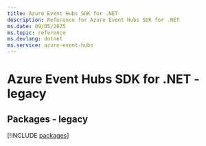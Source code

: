 ```yaml
---
title: Azure Event Hubs SDK for .NET
description: Reference for Azure Event Hubs SDK for .NET
ms.date: 09/05/2025
ms.topic: reference
ms.devlang: dotnet
ms.service: azure-event-hubs
---
```

# Azure Event Hubs SDK for .NET - legacy
## Packages - legacy
[!INCLUDE [packages](event-hubs-index.md)]